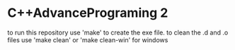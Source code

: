 # C++AdvancePrograming 2

to run this repository use 'make' to create the exe file.
to clean the .d and .o files use 'make clean' or 'make clean-win' for windows
